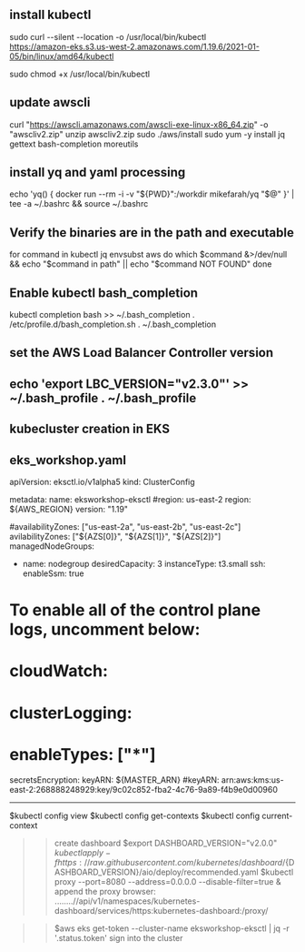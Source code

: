 install kubectl
-------------------
sudo curl --silent --location -o /usr/local/bin/kubectl \
   https://amazon-eks.s3.us-west-2.amazonaws.com/1.19.6/2021-01-05/bin/linux/amd64/kubectl

sudo chmod +x /usr/local/bin/kubectl

update awscli
-------------
curl "https://awscli.amazonaws.com/awscli-exe-linux-x86_64.zip" -o "awscliv2.zip"
unzip awscliv2.zip
sudo ./aws/install
sudo yum -y install jq gettext bash-completion moreutils

install yq and yaml processing
-------------------------------
echo 'yq() {
  docker run --rm -i -v "${PWD}":/workdir mikefarah/yq "$@"
}' | tee -a ~/.bashrc && source ~/.bashrc

Verify the binaries are in the path and executable
-------------------------------------------------
for command in kubectl jq envsubst aws
  do
    which $command &>/dev/null && echo "$command in path" || echo "$command NOT FOUND"
  done

Enable kubectl bash_completion
----------------------------------
kubectl completion bash >>  ~/.bash_completion
. /etc/profile.d/bash_completion.sh
. ~/.bash_completion

set the AWS Load Balancer Controller version
----------------------------------------------
echo 'export LBC_VERSION="v2.3.0"' >>  ~/.bash_profile
.  ~/.bash_profile
---------------------------------------------
kubecluster creation in EKS
---------------------------------------------
eks_workshop.yaml
---
apiVersion: eksctl.io/v1alpha5
kind: ClusterConfig

metadata:
  name: eksworkshop-eksctl
  #region: us-east-2
  region: ${AWS_REGION}
  version: "1.19"

#availabilityZones: ["us-east-2a", "us-east-2b", "us-east-2c"]
avilabilityZones: ["${AZS[0]}", "${AZS[1]}", "${AZS[2]}"]
managedNodeGroups:
- name: nodegroup
  desiredCapacity: 3
  instanceType: t3.small
  ssh:
    enableSsm: true

# To enable all of the control plane logs, uncomment below:
# cloudWatch:
#  clusterLogging:
#    enableTypes: ["*"]

secretsEncryption:
  keyARN: ${MASTER_ARN}
  #keyARN: arn:aws:kms:us-east-2:268888248929:key/9c02c852-fba2-4c76-9a89-f4b9e0d00960

******************************************************************************************
$kubectl config view
$kubectl config get-contexts
$kubectl config current-context

>> create dashboard
$export DASHBOARD_VERSION="v2.0.0"
$kubectl apply -f https://raw.githubusercontent.com/kubernetes/dashboard/${DASHBOARD_VERSION}/aio/deploy/recommended.yaml
$kubectl proxy --port=8080 --address=0.0.0.0 --disable-filter=true &
>> append the proxy
browser: ........//api/v1/namespaces/kubernetes-dashboard/services/https:kubernetes-dashboard:/proxy/

>>$aws eks get-token --cluster-name eksworkshop-eksctl | jq -r '.status.token'
>> sign into the cluster
